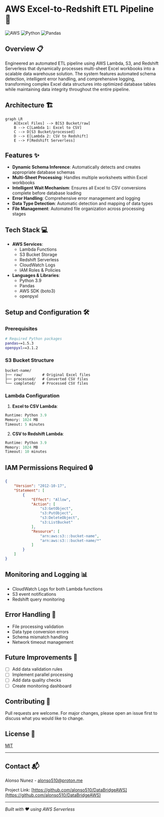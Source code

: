 # AWS Excel-to-Redshift ETL Pipeline 🚀

![AWS](https://img.shields.io/badge/AWS-%23FF9900.svg?style=for-the-badge&logo=amazon-aws&logoColor=white)
![Python](https://img.shields.io/badge/python-3670A0?style=for-the-badge&logo=python&logoColor=ffdd54)
![Pandas](https://img.shields.io/badge/pandas-%23150458.svg?style=for-the-badge&logo=pandas&logoColor=white)

## Overview 📋
Engineered an automated ETL pipeline using AWS Lambda, S3, and Redshift Serverless that dynamically processes multi-sheet Excel workbooks into a scalable data warehouse solution. The system features automated schema detection, intelligent error handling, and comprehensive logging, transforming complex Excel data structures into optimized database tables while maintaining data integrity throughout the entire pipeline.

## Architecture 🏗️
```mermaid
graph LR
    A[Excel Files] --> B[S3 Bucket/raw]
    B --> C[Lambda 1: Excel to CSV]
    C --> D[S3 Bucket/processed]
    D --> E[Lambda 2: CSV to Redshift]
    E --> F[Redshift Serverless]
```

## Features ✨
- **Dynamic Schema Inference**: Automatically detects and creates appropriate database schemas
- **Multi-Sheet Processing**: Handles multiple worksheets within Excel workbooks
- **Intelligent Wait Mechanism**: Ensures all Excel to CSV conversions complete before database loading
- **Error Handling**: Comprehensive error management and logging
- **Data Type Detection**: Automatic detection and mapping of data types
- **File Management**: Automated file organization across processing stages

## Tech Stack 💻
- **AWS Services**:
  - Lambda Functions
  - S3 Bucket Storage
  - Redshift Serverless
  - CloudWatch Logs
  - IAM Roles & Policies
- **Languages & Libraries**:
  - Python 3.9
  - Pandas
  - AWS SDK (boto3)
  - openpyxl

## Setup and Configuration 🛠️

### Prerequisites
```bash
# Required Python packages
pandas==1.5.3
openpyxl==3.1.2
```

### S3 Bucket Structure
```plaintext
bucket-name/
├── raw/         # Original Excel files
├── processed/   # Converted CSV files
└── completed/   # Processed CSV files
```

### Lambda Configuration
1. **Excel to CSV Lambda**:
```python
Runtime: Python 3.9
Memory: 1024 MB
Timeout: 5 minutes
```

2. **CSV to Redshift Lambda**:
```python
Runtime: Python 3.9
Memory: 1024 MB
Timeout: 10 minutes
```

## IAM Permissions Required 🔒
```json
{
    "Version": "2012-10-17",
    "Statement": [
        {
            "Effect": "Allow",
            "Action": [
                "s3:GetObject",
                "s3:PutObject",
                "s3:DeleteObject",
                "s3:ListBucket"
            ],
            "Resource": [
                "arn:aws:s3:::bucket-name",
                "arn:aws:s3:::bucket-name/*"
            ]
        }
    ]
}
```

## Monitoring and Logging 📊
- CloudWatch Logs for both Lambda functions
- S3 event notifications
- Redshift query monitoring

## Error Handling 🚨
- File processing validation
- Data type conversion errors
- Schema mismatch handling
- Network timeout management

## Future Improvements 🔮
- [ ] Add data validation rules
- [ ] Implement parallel processing
- [ ] Add data quality checks
- [ ] Create monitoring dashboard

## Contributing 🤝
Pull requests are welcome. For major changes, please open an issue first to discuss what you would like to change.

## License 📝
[MIT](https://choosealicense.com/licenses/mit/)

---

## Contact 📬
Alonso Nunez - alonso510@proton.me

Project Link: [https://github.com/alonso510/DataBridgeAWS](https://github.com/alonso510/DataBridgeAWS)

---
*Built with ❤️ using AWS Serverless*
